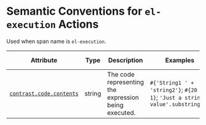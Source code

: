 # Semantic Conventions for `el-execution` Actions

Used when span name is `el-execution`.

<!-- semconv contrast.action.span.el-execution(full) -->
<!-- NOTE: THIS TEXT IS AUTOGENERATED. DO NOT EDIT BY HAND. -->
<!-- see templates/registry/markdown/snippet.md.j2 -->
<!-- prettier-ignore-start -->
<!-- markdownlint-capture -->
<!-- markdownlint-disable -->

| Attribute  | Type | Description  | Examples  | [Requirement Level](https://opentelemetry.io/docs/specs/semconv/general/attribute-requirement-level/) | Stability |
|---|---|---|---|---|---|
| [`contrast.code.contents`](/docs/attributes-registry/contrast.md) | string | The code representing the expression being executed. | `#{'String1 ' + 'string2'}`; `#{20 - 1}`; `'Just a string value'.substring(5)` | `Required` | ![Experimental](https://img.shields.io/badge/-experimental-blue) |

<!-- markdownlint-restore -->
<!-- prettier-ignore-end -->
<!-- END AUTOGENERATED TEXT -->
<!-- endsemconv -->
